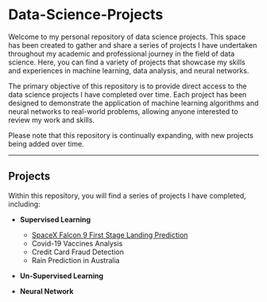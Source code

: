 # Data-Science-Projects

Welcome to my personal repository of data science projects. This space has been created to gather and share a series of projects I have undertaken throughout my academic and professional journey in the field of data science. Here, you can find a variety of projects that showcase my skills and experiences in machine learning, data analysis, and neural networks.

The primary objective of this repository is to provide direct access to the data science projects I have completed over time. Each project has been designed to demonstrate the application of machine learning algorithms and neural networks to real-world problems, allowing anyone interested to review my work and skills.

Please note that this repository is continually expanding, with new projects being added over time.
- - - -
## Projects

Within this repository, you will find a series of projects I have completed, including:
- **Supervised Learning**
  - [SpaceX Falcon 9 First Stage Landing Prediction](https://github.com/GianlucaBarbiere/SpaceX)
  - Covid-19 Vaccines Analysis
  - Credit Card Fraud Detection
  - Rain Prediction in Australia
- **Un-Supervised Learning**

- **Neural Network**
